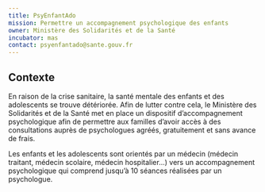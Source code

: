 ```yaml
---
title: PsyEnfantAdo
mission: Permettre un accompagnement psychologique des enfants
owner: Ministère des Solidarités et de la Santé
incubator: mas
contact: psyenfantado@sante.gouv.fr
---
```


## Contexte

En raison de la crise sanitaire, la santé mentale des enfants et des adolescents se trouve détériorée. Afin de lutter contre cela, le Ministère des Solidarités et de la Santé met en place un dispositif d’accompagnement psychologique afin de permettre aux familles d’avoir accès à des consultations auprès de psychologues agréés, gratuitement et sans avance de frais.

Les enfants et les adolescents sont orientés par un médecin (médecin traitant, médecin scolaire, médecin hospitalier...) vers un accompagnement psychologique qui comprend jusqu’à 10 séances réalisées par un psychologue.

